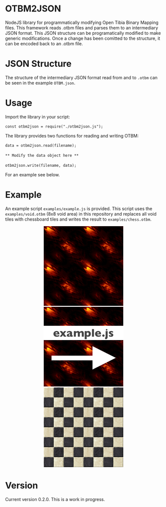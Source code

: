 # OTBM2JSON
NodeJS library for programmatically modifying Open Tibia Binary Mapping files. This framework reads .otbm files and parses them to an intermediary JSON format. This JSON structure can be programatically modified to make generic modifications. Once a change has been comitted to the structure, it can be encoded back to an .otbm file.

# JSON Structure
The structure of the intermediary JSON format read from and to `.otbm` can be seen in the example `OTBM.json`.

# Usage
Import the library in your script:

    const otbm2json = require("./otbm2json.js");

The library provides two functions for reading and writing OTBM:

    data = otbm2json.read(filename);
    
    ** Modify the data object here **
    
    otbm2json.write(filename, data);

For an example see below.

# Example
An example script `examples/example.js` is provided. This script uses the `examples/void.otbm` (8x8 void area) in this repository and replaces all void tiles with chessboard tiles and writes the result to  `examples/chess.otbm`.

<p align="center">
  <img src="images/void.png">
  <img src="images/convert.png">
  <img src="images/chess.png">
</p>

# Version
Current version 0.2.0. This is a work in progress.
